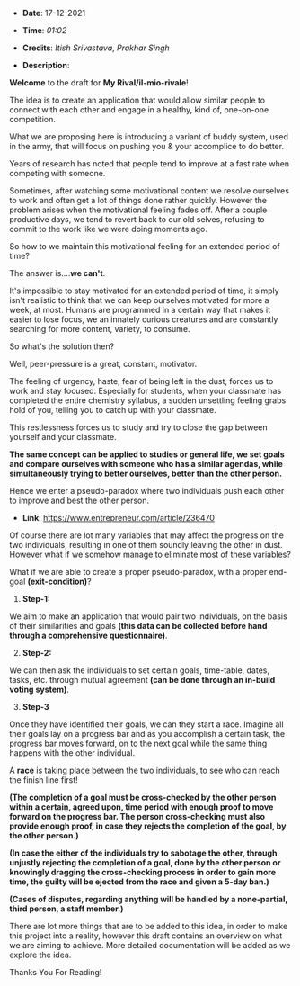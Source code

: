 - **Date**: 17-12-2021

- **Time**: _01:02_

- **Credits**: _Itish Srivastava_, _Prakhar Singh_

- **Description**: 

**Welcome** to the draft for **My Rival/iI-mio-rivale**!

The idea is to create an application that would allow similar people to connect with each other and engage in a healthy, kind of, one-on-one competition.

What we are proposing here is introducing a variant of buddy system, used in the army, that will focus on pushing you & your accomplice to do better. 

Years of research has noted that people tend to improve at a fast rate when competing with someone. 

Sometimes, after watching some motivational content we resolve ourselves to work and often get a lot of things done rather quickly. However the problem arises when the motivational feeling fades off. After a couple productive days, we tend to revert back to our old selves, refusing to commit to the work like we were doing moments ago.

So how to we maintain this motivational feeling for an extended period of time?

The answer is....**we can't**.

It's impossible to stay motivated for an extended period of time, it simply isn't realistic to think that we can keep ourselves motivated for more a week, at most. Humans are programmed in a certain way that makes it easier to lose focus, we an innately curious creatures and are constantly searching for more content, variety, to consume.

So what's the solution then?

Well, peer-pressure is a great, constant, motivator.

The feeling of urgency, haste, fear of being left in the dust, forces us to work and stay focused. Especially for students, when your classmate has completed the entire chemistry syllabus, a sudden unsettling feeling grabs hold of you, telling you to catch up with your classmate.

This restlessness forces us to study and try to close the gap between yourself and your classmate.

**The same concept can be applied to studies or general life, we set goals and compare ourselves with someone who has a similar agendas, while simultaneously trying to better ourselves, better than the other person.**

Hence we enter a pseudo-paradox where two individuals push each other to improve and best the other person.

- **Link**: https://www.entrepreneur.com/article/236470

Of course there are lot many variables that may affect the progress on the two individuals, resulting in one of them soundly leaving the other in dust. However what if we somehow manage to eliminate most of these variables?

What if we are able to create a proper pseudo-paradox, with a proper end-goal **(exit-condition)**?

1. **Step-1:**

We aim to make an application that would pair two individuals, on the basis of their similarities and goals **(this data can be collected before hand through a comprehensive questionnaire)**. 

2. **Step-2:**

We can then ask the individuals to set certain goals, time-table, dates, tasks, etc. through mutual agreement **(can be done through an in-build voting system)**.

3. **Step-3**

Once they have identified their goals, we can they start a race. Imagine all their goals lay on a progress bar and as you accomplish a certain task, the progress bar moves forward, on to the next goal while the same thing happens with the other individual.

A **race** is taking place between the two individuals, to see who can reach the finish line first! 

**(The completion of a goal must be cross-checked by the other person within a certain, agreed upon, time period with enough proof to move forward on the progress bar. The person cross-checking must also provide enough proof, in case they rejects the completion of the goal, by the other person.)**

**(In case the either of the individuals try to sabotage the other, through unjustly rejecting the completion of a goal, done by the other person or knowingly dragging the cross-checking process in order to gain more time, the guilty will be ejected from the race and given a 5-day ban.)**

**(Cases of disputes, regarding anything will be handled by a none-partial, third person, a staff member.)**

There are lot more things that are to be added to this idea, in order to make this project into a reality, however this draft contains an overview on what we are aiming to achieve. More detailed documentation will be added as we explore the idea.

Thanks You For Reading!
